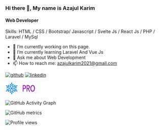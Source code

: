 ### Hi there 👋, My name is Azajul Karim
#### Web Developer

Skills: HTML / CSS / Bootstrap/ Javascript / Svelte Js / React Js / PHP / Laravel / MySql

- 🔭 I’m currently working on this page. 
- 🌱 I’m currently learning Laravel And Vue Js 
- 💬 Ask me about Web Development 
- 📫 How to reach me: azajulkarim2021@gmail.com 


[<img src='https://cdn.jsdelivr.net/npm/simple-icons@3.0.1/icons/github.svg' alt='github' height='40'>](https://github.com/https://github.com/Azajul-Karim)  [<img src='https://cdn.jsdelivr.net/npm/simple-icons@3.0.1/icons/linkedin.svg' alt='linkedin' height='40'>](https://www.linkedin.com/in/https://www.linkedin.com/in/azajulkarim//)  

<a href='https://archiveprogram.github.com/'><img src='https://raw.githubusercontent.com/acervenky/animated-github-badges/master/assets/acbadge.gif' width='40' height='40'></a> <a href='https://github.com/pricing'><img src='https://raw.githubusercontent.com/acervenky/animated-github-badges/master/assets/pro.gif' width='40' height='40'></a> 

![GitHub Activity Graph](https://activity-graph.herokuapp.com/graph?username=https://github.com/Azajul-Karim)  

![GitHub metrics](https://metrics.lecoq.io/https://github.com/Azajul-Karim)  

![Profile views](https://gpvc.arturio.dev/https://github.com/Azajul-Karim)  

